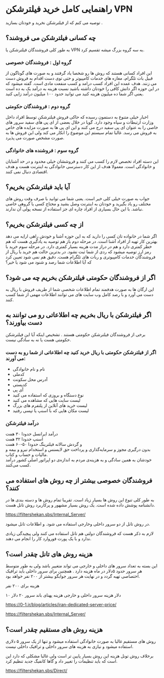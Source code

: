 # راهنمایی کامل خرید فیلترشکن VPN

توصیه می کنم که از فیلترشکن نخرید و خودتان بسازید .

## چه کسانی فیلترشکن می فروشند؟

به طور کلی فروشندگان فیلترشکن یا VPN به سه گروه بزرگ میشه تقسیم کرد.

### گروه اول : فروشندگان خصوصی

این افراد کسانی هستند که روش ها رو شخصا یاد گرفتند و به صورت های گوناگون از قبیل بات تلگرام، مغازه های خدمات کامپیوتر و حتی توی دست اقدام به فروش دست می زنند.
هدف عمده این افراد کسب درامد و کسب منفعت مادی است. گفته میشود که در این حوزه اگر دانش کافی را خودتان داشته باشید نسبت هزینه به درآمد یک به ده است یعنی اگر شما ده میلیون هزینه کنید می توانید حدود ۱۰۰ میلیون درآمد زایی کنید.

### گروه دوم : فروشندگان حکومتی

اخبار خیلی متنوع به دستمون رسیده که حاکی فروش فیلترشکن توسط افراد داخل وزارت ارتبطات و سپاه وجود دارد. 
گویا در خلال بعضی از ای پی های سفید سرور های خاصی را به عنوان ای پی سفید درج می کنند و این  ای پی ها به صورت مزایده های خاص به فروش می رسد. غالبا تمام سیستم این موضوع را انکار می کند ولی این فروش ها به صورت مشخص صورت می پذیرد.


### گروه سوم : فروشنده های خانوادگی

این دسته افراد تخصص لازم را کسب می کنند و فروششان خیلی محدود و در حد آشنایان و خانوادگی است. 
معمولا هدف از این کار دسترسی خانوادگی به اینترنت هست و هدف اقتصادی دنبال نمی کنند.


## آیا باید فیلترشکن بخریم؟

جواب به صورت خیلی کلی خیر است. یعنی شما می توانید با صرف وقت روش های مختلف رو یاد بگیرید و خودتان به اینترنت وصل بشید و محتاج کسی یا گروهی خاصی نباشد. با این حال بسیاری از افراد چاره ای  جز استفاده از نسخه پولی آن ندارند.


## از چه کسی فیلترشکن بخریم؟

اگر شما در خانواده تان کسی را دارید که به این حوزه آشنا و خودش راهی ارایه می دهد بهترین کار تهیه از افراد آشنا است.
در مرحله دوم باز هم توصیه به یادگیری هست که هم خطر کمتری دارد و هم در دراز مدت هزینه بسیار کمتری دارد.
در مرحله سوم خرید با رمز ارز توصیه میشود که ردی از شما ثبت نشود.
در بدترین حالت هم خرید با ریال از فروشندگان خدمات کامپیوتری و ربات های تلگرام هست.
دقیق هم نمی شود تعیین کرد که آیا اطلاعات شما رصد و شنود می شود یا خیر؟

## اگر از فروشندگان حکومتی فیلترشکن بخریم چه می شود؟

این ارگان ها به صورت هدفمند تمام اطلاعات شخصی شما از طریف فروش با ریال به دست می آورد و با رصد کامل وب سایت های می توانند اطلاعات مهمی از شما کسب کنند.


## اگر فیلترشکن با ریال بخریم چه اطلاعاتی رو می توانند به دست بیاورند؟ 

برخی از فروشندگان فیلترشکن حکومتی هستند . تشخیص اینکه آیا این فیلترشکن حکومتی هست یا نه به سادگی نیست.

### اگر از فیلترشکن حکومتی با ریال خرید کنید چه اطلاعاتی از شما رو به دست می آورند:

* نام و نام خانوادگی
* کدملی
* آدرس محل سکونت
* کدپستی
* آی پی
* نوع دستگاه و بروزی که استفاده می کنید
* لیست سایت هایی که مشاهده می کنید
* لیست خرید های آنلاین از پلتفرم های بزرگ
* لیست مکان هایی که با اسنپ یا تپسی رفتید


### درآمد فیلترشکن

درآمد ایرانسل حدودا ۳۰ همت
</br>
اسنپ حدودا ۳۲ همت
</br>
و گردش سالانه فیلترینگ حدودا ۵۰-۶۰ همت
</br>
بدون درگیری مجوز و سرمایه‌گذاری و پرداخت حق لایسنس و استخدام نیرو و بیمه و مالیات و حساب و کتاب.
</br>
خودشان به همین سادگی و به هزینه‌ی مردم به اندازه‌ی دو اپراتور اصلی کشور درآمد کسب می‌کنند.


## فروشندگان خصوصی بیشتر از چه روش های استفاده می کنند؟

به طور کلی تنوع این روش ها بسیار زیاد است. تقریبا تمام روش ها و دسته بندی ها در دانشنامه پوشش داده شده است.
یک روش بسیار مشهور و پرکاربرد روش تانل هست.

https://filtershekan.sbs/Internal_Server/

در روش تانل از دو سرور داخلی وخارجی استفاده می شود. و اطلاعات تانل میشود.

لازم به ذکر هست که فروشندگان دولتی هم تانل استفاده می کنند ولی پیچیدگی زیادی ندارد و با یک پورت فوروارد کار را انجام می دهند.


## هزینه روش های تانل چقدر است؟

این بسته به تعداد سرور های داخلی و خارجی می تواند متغییر باشد ولی به طور متوسط هر سرور حدود ۵دلار در ماه هزینه دارد .
همچنین برای سرور داخلی باید ترافیک اختصاصی تهیه گردد و در نهایت هر سرور جوابگو بیشتر از ۲۰۰ نفر خواهد بود.

هزینه برای ۲۰۰ نفر

۱۰ دلار هزینه سرور داخلی و خارجی
هزینه پهنای باند سرور ۲۰ دلار

https://0-1.ir/blog/articles/iran-dedicated-server-price/

https://filtershekan.sbs/Internal_Server/

## هزینه روش های مستقیم چقدر است؟

روش های مستقیم غالبا به صورت خانوادگی استفاده میشود و تنها از یک سرور ۵ دلاری استفاده میشود و نیازی به هزینه های سرور داخلی و ترافیک داخلی نیست.

برخلاف روش تونل هزینه این روش بسیار پایین تر است ولی غالبا مشکلی که دارد این است که باید تنظیمات را تغییر داد و گاها کانفیگ جدید تنظیم کرد.

https://filtershekan.sbs/Direct/